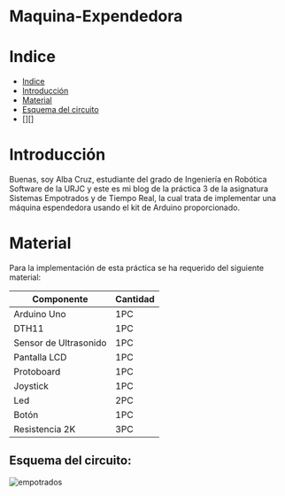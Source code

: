 # Maquina-Expendedora

# Indice
* [Indice][ind]
* [Introducción][int]
* [Material][material]
* [Esquema del circuito][esq]
* [][]

[ind]: https://github.com/acruzr2021/Maquina-Expendedora/blob/main/README.md#indice
[int]: https://github.com/acruzr2021/Maquina-Expendedora/blob/main/README.md#introducci%C3%B3n
[material]: https://github.com/acruzr2021/Maquina-Expendedora/blob/main/README.md#material
[esq]: https://github.com/acruzr2021/Maquina-Expendedora/blob/main/README.md#esquema-del-circuito

# Introducción

Buenas, soy Alba Cruz, estudiante del grado de Ingeniería en Robótica Software de la URJC y este es mi blog de la práctica 3 de la asignatura Sistemas Empotrados y de Tiempo Real, la cual trata de implementar una máquina espendedora usando el kit de Arduino proporcionado.

# Material

Para la implementación de esta práctica se ha requerido del siguiente material:

| Componente  | Cantidad |
| ------------- | ------------- |
| Arduino Uno  | 1PC |
| DTH11 | 1PC  |
| Sensor de Ultrasonido | 1PC |
| Pantalla LCD | 1PC |
| Protoboard | 1PC |
| Joystick | 1PC |
| Led | 2PC |
| Botón | 1PC |
| Resistencia 2K | 3PC |


## Esquema del circuito:

![empotrados](https://github.com/acruzr2021/Maquina-Expendedora/assets/92941137/30b4c13d-0b6b-48eb-a249-2debfc443dde)




